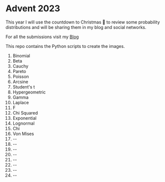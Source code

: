 # Advent 2023

This year I will use the countdown to Christmas 🎄 to review some probability distributions and will be sharing them in my blog and social networks.

For all the submissions visit my [Blog](https://quantgirl.blog/advent-calendar-2023/) 

This repo contains the Python scripts to create the images.

1. Binomial
2. Beta 
3. Cauchy
4. Pareto
5. Poisson
6.  Arcsine
7.  Student's t
8.  Hypergeometric
9.  Gamma
10.  Laplace
11.  F
12.  Chi Squared
13.  Exponential
14.  Lognormal
15.  Chi
16.  Von Mises
17.  --
18.  --
19.  --
20.  --
21.  --
22.  --
23.  --
24.  --

